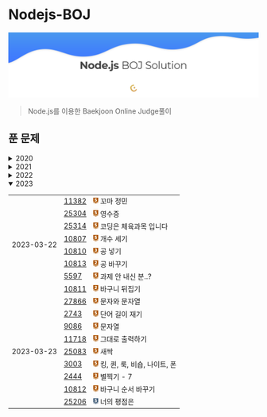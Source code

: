 # Nodejs-BOJ

![BOJSolution](./main.png)

> Node.js를 이용한 Baekjoon Online Judge풀이

## 푼 문제

<details>
  <summary>2020</summary>
  <table>
    <tr>
      <th>날짜</th>
      <th>문제번호</th>
      <th>제목</th>
    </tr>
    <tr>
      <td rowspan="3">2020-04-08</td>
      <td><a href="http://noj.am/1340">1340</a></td>
      <td><img src="./svg/6.svg" width="10"/> 연도 진행바</td>
    </tr>
    <tr>
      <td><a href="http://noj.am/2557">2557</a></td>
      <td><img src="./svg/1.svg" width="10"/> Hello World</td>
    </tr>
    <tr>
      <td><a href="http://noj.am/10718">10718</a></td>
      <td><img src="./svg/1.svg" width="10"/> We love kriii</td>
    </tr>
    <tr>
      <td rowspan="2">2020-04-09</td>
      <td><a href="http://noj.am/10171">10171</a></td>
      <td><img src="./svg/1.svg" width="10"/> 고양이</td>
    </tr>
    <tr>
      <td><a href="http://noj.am/10172">10172</a></td>
      <td><img src="./svg/1.svg" width="10"/> 개</td>
    </tr>
    <tr>
      <td>2020-04-10</td>
      <td><a href="http://noj.am/1000">1000</a></td>
      <td><img src="./svg/1.svg" width="10"/> A+B</td>
    </tr>
    <tr>
      <td rowspan="2">2020-04-11</td>
      <td><a href="http://noj.am/1373">1373</a></td>
      <td><img src="./svg/5.svg" width="10"/> 2진수 8진수</td>
    </tr>
    <tr>
      <td><a href="http://noj.am/3213">3213</a></td>
      <td><img src="./svg/7.svg" width="10"/> 피자</td>
    </tr>
    <tr>
      <td rowspan="8">2020-04-12</td>
      <td><a href="http://noj.am/1001">1001</a></td>
      <td><img src="./svg/1.svg" width="10"/> A-B</td>
    </tr>
    <tr>
      <td><a href="http://noj.am/10998">10998</a></td>
      <td><img src="./svg/1.svg" width="10"/> A×B</td>
    </tr>
    <tr>
      <td><a href="http://noj.am/1008">1008</a></td>
      <td><img src="./svg/1.svg" width="10"/> A/B</td>
    </tr>
    <tr>
      <td><a href="http://noj.am/10869">10869</a></td>
      <td><img src="./svg/1.svg" width="10"/> 사칙연산</td>
    </tr>
    <tr>
      <td><a href="http://noj.am/10430">10430</a></td>
      <td><img src="./svg/1.svg" width="10"/> 나머지</td>
    </tr>
    <tr>
      <td><a href="http://noj.am/2588">2588</a></td>
      <td><img src="./svg/3.svg" width="10"/> 곱셈</td>
    </tr>
    <tr>
      <td><a href="http://noj.am/3447">3447</a></td>
      <td><img src="./svg/5.svg" width="10"/> 버그왕</td>
    </tr>
    <tr>
      <td><a href="http://noj.am/9461">9461</a></td>
      <td><img src="./svg/8.svg" width="10"/> 파도반 수열</td>
    </tr>
    <tr>
      <td>2020-04-14</td>
      <td><a href="http://noj.am/14648">14648</a></td>
      <td><img src="./svg/4.svg" width="10"/> 쿼리 맛보기</td>
    </tr>
    <tr>
      <td>2020-04-18</td>
      <td><a href="http://noj.am/9933">9933</a></td>
      <td><img src="./svg/5.svg" width="10"/> 민균이의 비밀번호</td>
    </tr>
    <tr>
      <td rowspan="9">2020-04-23</td>
      <td><a href="http://noj.am/1330">1330</a></td>
      <td><img src="./svg/1.svg" width="10"/> 두 수 비교하기</td>
    </tr>
    <tr>
      <td><a href="http://noj.am/9498">9498</a></td>
      <td><img src="./svg/1.svg" width="10"/> 시험 성적</td>
    </tr>
    <tr>
      <td><a href="http://noj.am/2753">2753</a></td>
      <td><img src="./svg/1.svg" width="10"/> 윤년</td>
    </tr>
    <tr>
      <td><a href="http://noj.am/14681">14681</a></td>
      <td><img src="./svg/1.svg" width="10"/> 사분면 고르기</td>
    </tr>
    <tr>
      <td><a href="http://noj.am/2884">2884</a></td>
      <td><img src="./svg/3.svg" width="10"/> 알람 시계</td>
    </tr>
    <tr>
      <td><a href="http://noj.am/2739">2739</a></td>
      <td><img src="./svg/1.svg" width="10"/> 구구단</td>
    </tr>
    <tr>
      <td><a href="http://noj.am/10950">10950</a></td>
      <td><img src="./svg/1.svg" width="10"/> A+B - 3</td>
    </tr>
    <tr>
      <td><a href="http://noj.am/8393">8393</a></td>
      <td><img src="./svg/1.svg" width="10"/> 합</td>
    </tr>
    <tr>
      <td><a href="http://noj.am/15552">15552</a></td>
      <td><img src="./svg/2.svg" width="10"/> 빠른 A+B</td>
    </tr>
    <tr>
      <td rowspan="7">2020-04-24</td>
      <td><a href="http://noj.am/2741">2741</a></td>
      <td><img src="./svg/1.svg" width="10"/> N 찍기</td>
    </tr>
    <tr>
      <td><a href="http://noj.am/2742">2742</a></td>
      <td><img src="./svg/2.svg" width="10"/> 기찍 N</td>
    </tr>
    <tr>
      <td><a href="http://noj.am/11021">11021</a></td>
      <td><img src="./svg/1.svg" width="10"/> A+B - 7</td>
    </tr>
    <tr>
      <td><a href="http://noj.am/11022">11022</a></td>
      <td><img src="./svg/1.svg" width="10"/> A+B - 8</td>
    </tr>
    <tr>
      <td><a href="http://noj.am/2438">2438</a></td>
      <td><img src="./svg/1.svg" width="10"/> 별 찍기 - 1</td>
    </tr>
    <tr>
      <td><a href="http://noj.am/2439">2439</a></td>
      <td><img src="./svg/2.svg" width="10"/> 별 찍기 - 2</td>
    </tr>
    <tr>
      <td><a href="http://noj.am/10871">10871</a></td>
      <td><img src="./svg/1.svg" width="10"/> X보다 작은 수</td>
    </tr>
    <tr>
      <td rowspan="3">2020-05-08</td>
      <td><a href="http://noj.am/10952">10952</a></td>
      <td><img src="./svg/1.svg" width="10"/> A+B - 5</td>
    </tr>
    <tr>
      <td><a href="http://noj.am/10951">10951</a></td>
      <td><img src="./svg/1.svg" width="10"/> A+B - 4</td>
    </tr>
    <tr>
      <td><a href="http://noj.am/1110">1110</a></td>
      <td><img src="./svg/5.svg" width="10"/> 더하기 사이클</td>
    </tr>
    <tr>
      <td rowspan="6">2020-05-11</td>
      <td><a href="http://noj.am/10039">10039</a></td>
      <td><img src="./svg/2.svg" width="10"/> 평균 점수</td>
    </tr>
    <tr>
      <td><a href="http://noj.am/5543">5543</a></td>
      <td><img src="./svg/2.svg" width="10"/> 상근날드</td>
    </tr>
    <tr>
      <td><a href="http://noj.am/10817">10817</a></td>
      <td><img src="./svg/3.svg" width="10"/> 세 수</td>
    </tr>
    <tr>
      <td><a href="http://noj.am/2523">2523</a></td>
      <td><img src="./svg/3.svg" width="10"/> 별 찍기 - 13</td>
    </tr>
    <tr>
      <td><a href="http://noj.am/2446">2446</a></td>
      <td><img src="./svg/3.svg" width="10"/> 별 찍기 - 9</td>
    </tr>
    <tr>
      <td><a href="http://noj.am/10996">10996</a></td>
      <td><img src="./svg/4.svg" width="10"/> 별 찍기 - 21</td>
    </tr>
    <tr>
      <td rowspan="7">2020-05-13</td>
      <td><a href="http://noj.am/10818">10818</a></td>
      <td><img src="./svg/3.svg" width="10"/> 최소, 최대</td>
    </tr>
    <tr>
      <td><a href="http://noj.am/2562">2562</a></td>
      <td><img src="./svg/3.svg" width="10"/> 최댓값</td>
    </tr>
    <tr>
      <td><a href="http://noj.am/2577">2577</a></td>
      <td><img src="./svg/4.svg" width="10"/> 숫자의 개수</td>
    </tr>
    <tr>
      <td><a href="http://noj.am/3052">3052</a></td>
      <td><img src="./svg/4.svg" width="10"/> 나머지</td>
    </tr>
    <tr>
      <td><a href="http://noj.am/1546">1546</a></td>
      <td><img src="./svg/5.svg" width="10"/> 평균</td>
    </tr>
    <tr>
      <td><a href="http://noj.am/8958">8958</a></td>
      <td><img src="./svg/4.svg" width="10"/> OX퀴즈</td>
    </tr>
    <tr>
      <td><a href="http://noj.am/4344">4344</a></td>
      <td><img src="./svg/5.svg" width="10"/> 평균은 넘겠지</td>
    </tr>
    <tr>
      <td rowspan="4">2020-05-14</td>
      <td><a href="http://noj.am/11383">11383</a></td>
      <td><img src="./svg/5.svg" width="10"/> 뚊</td>
    </tr>
    <tr>
      <td><a href="http://noj.am/15596">15596</a></td>
      <td><img src="./svg/4.svg" width="10"/> 정수 N개의 합(Python)</td>
    </tr>
    <tr>
      <td><a href="http://noj.am/4673">4673</a></td>
      <td><img src="./svg/6.svg" width="10"/> 셀프 넘버</td>
    </tr>
    <tr>
      <td><a href="http://noj.am/1065">1065</a></td>
      <td><img src="./svg/7.svg" width="10"/> 한수</td>
    </tr>
    <tr>
      <td rowspan="8">2020-05-15</td>
      <td><a href="http://noj.am/11654">11654</a></td>
      <td><img src="./svg/1.svg" width="10"/> 아스키 코드</td>
    </tr>
    <tr>
      <td><a href="http://noj.am/11720">11720</a></td>
      <td><img src="./svg/2.svg" width="10"/> 숫자의 합</td>
    </tr>
    <tr>
      <td><a href="http://noj.am/10809">10809</a></td>
      <td><img src="./svg/4.svg" width="10"/> 알파벳 찾기</td>
    </tr>
    <tr>
      <td><a href="http://noj.am/2675">2675</a></td>
      <td><img src="./svg/4.svg" width="10"/> 문자열 반복</td>
    </tr>
    <tr>
      <td><a href="http://noj.am/1157">1157</a></td>
      <td><img src="./svg/5.svg" width="10"/> 단어 공부</td>
    </tr>
    <tr>
      <td><a href="http://noj.am/1152">1152</a></td>
      <td><img src="./svg/4.svg" width="10"/> 단어의 개수</td>
    </tr>
    <tr>
      <td><a href="http://noj.am/2908">2908</a></td>
      <td><img src="./svg/4.svg" width="10"/> 상수</td>
    </tr>
    <tr>
      <td><a href="http://noj.am/5622">5622</a></td>
      <td><img src="./svg/4.svg" width="10"/> 다이얼</td>
    </tr>
    <tr>
      <td rowspan="2">2020-05-16</td>
      <td><a href="http://noj.am/2941">2941</a></td>
      <td><img src="./svg/6.svg" width="10"/> 크로아티아 알파벳</td>
    </tr>
    <tr>
      <td><a href="http://noj.am/1316">1316</a></td>
      <td><img src="./svg/6.svg" width="10"/> 그룹 단어 체커</td>
    </tr>
    <tr>
      <td rowspan="2">2020-05-18</td>
      <td><a href="http://noj.am/1712">1712</a></td>
      <td><img src="./svg/4.svg" width="10"/> 손익분기점</td>
    </tr>
    <tr>
      <td><a href="http://noj.am/2839">2839</a></td>
      <td><img src="./svg/7.svg" width="10"/> 설탕 배달</td>
    </tr>
    <tr>
      <td>2020-06-16</td>
      <td><a href="http://noj.am/2292">2292</a></td>
      <td><img src="./svg/4.svg" width="10"/> 벌집</td>
    </tr>
    <tr>
      <td rowspan="2">2020-06-30</td>
      <td><a href="http://noj.am/1193">1193</a></td>
      <td><img src="./svg/6.svg" width="10"/> 분수찾기</td>
    </tr>
    <tr>
      <td><a href="http://noj.am/2869">2869</a></td>
      <td><img src="./svg/5.svg" width="10"/> 달팽이는 올라가고 싶다</td>
    </tr>
    <tr>
      <td rowspan="2">2020-07-03</td>
      <td><a href="http://noj.am/10250">10250</a></td>
      <td><img src="./svg/3.svg" width="10"/> ACM 호텔</td>
    </tr>
    <tr>
      <td><a href="http://noj.am/1212">1212</a></td>
      <td><img src="./svg/4.svg" width="10"/> 8진수 2진수</td>
    </tr>
    <tr>
      <td rowspan="2">2020-09-23</td>
      <td><a href="http://noj.am/2775">2775</a></td>
      <td><img src="./svg/5.svg" width="10"/> 부녀회장이 될테야</td>
    </tr>
    <tr>
      <td><a href="http://noj.am/1011">1011</a></td>
      <td><img src="./svg/11.svg" width="10"/> Fly me to the Alpha Centauri</td>
    </tr>
    <tr>
      <td rowspan="2">2020-09-24</td>
      <td><a href="http://noj.am/1978">1978</a></td>
      <td><img src="./svg/6.svg" width="10"/> 소수 찾기</td>
    </tr>
    <tr>
      <td><a href="http://noj.am/2581">2581</a></td>
      <td><img src="./svg/6.svg" width="10"/> 소수</td>
    </tr>
    <tr>
      <td>2020-09-25</td>
      <td><a href="http://noj.am/1929">1929</a></td>
      <td><img src="./svg/8.svg" width="10"/> 소수 구하기</td>
    </tr>
    <tr>
      <td>2020-09-28</td>
      <td><a href="http://noj.am/4948">4948</a></td>
      <td><img src="./svg/9.svg" width="10"/> 베르트랑 공준</td>
    </tr>
    <tr>
      <td rowspan="5">2020-12-13</td>
      <td><a href="http://noj.am/9020">9020</a></td>
      <td><img src="./svg/9.svg" width="10"/> 골드바흐의 추측</td>
    </tr>
    <tr>
      <td><a href="http://noj.am/1085">1085</a></td>
      <td><img src="./svg/3.svg" width="10"/> 직사각형에서 탈출</td>
    </tr>
    <tr>
      <td><a href="http://noj.am/3009">3009</a></td>
      <td><img src="./svg/3.svg" width="10"/> 네 번째 점</td>
    </tr>
    <tr>
      <td><a href="http://noj.am/4153">4153</a></td>
      <td><img src="./svg/3.svg" width="10"/> 직각삼각형</td>
    </tr>
    <tr>
      <td><a href="http://noj.am/3053">3053</a></td>
      <td><img src="./svg/3.svg" width="10"/> 택시 기하학</td>
    </tr>
    <tr>
      <td rowspan="3">2020-12-14</td>
      <td><a href="http://noj.am/1237">1237</a></td>
      <td><img src="./svg/0.svg" width="10"/> 정ㅋ벅ㅋ</td>
    </tr>
    <tr>
      <td><a href="http://noj.am/2555">2555</a></td>
      <td><img src="./svg/0.svg" width="10"/> 생일 출력하기</td>
    </tr>
    <tr>
      <td><a href="http://noj.am/2556">2556</a></td>
      <td><img src="./svg/0.svg" width="10"/> 별 찍기 - 14</td>
    </tr>
  </table>
</details>
<details>
  <summary>2021</summary>
  <table>
    <tr>
      <td rowspan="2">2021-01-08</td>
      <td><a href="http://noj.am/10757">10757</a></td>
      <td><img src="./svg/1.svg" width="10"/> 큰 수 A + B</td>
    </tr>
    <tr>
      <td><a href="http://noj.am/1002">1002</a></td>
      <td><img src="./svg/8.svg" width="10"/> 터렛</td>
    </tr>
    <tr>
      <td>2021-06-01</td>
      <td><a href="http://noj.am/11653">11653</a></td>
      <td><img src="./svg/5.svg" width="10"/> 소인수분해</td>
    </tr>
    <tr>
      <td rowspan="2">2021-08-22</td>
      <td><a href="http://noj.am/10872">10872</a></td>
      <td><img src="./svg/1.svg" width="10"/> 팩토리얼</td>
    </tr>
    <tr>
      <td><a href="http://noj.am/10870">10870</a></td>
      <td><img src="./svg/4.svg" width="10"/> 피보나치 수 5</td>
    </tr>
    <tr>
      <td rowspan="8">2021-08-23</td>
      <td><a href="http://noj.am/2447">2447</a></td>
      <td><img src="./svg/11.svg" width="10"/> 별 찍기 - 10</td>
    </tr>
    <tr>
      <td><a href="http://noj.am/11729">11729</a></td>
      <td><img src="./svg/10.svg" width="10"/> 하노이 탑 이동 순서</td>
    </tr>
    <tr>
      <td><a href="http://noj.am/2798">2798</a></td>
      <td><img src="./svg/4.svg" width="10"/> 블랙잭</td>
    </tr>
    <tr>
      <td><a href="http://noj.am/2231">2231</a></td>
      <td><img src="./svg/4.svg" width="10"/> 분해합</td>
    </tr>
    <tr>
      <td><a href="http://noj.am/2475">2475</a></td>
      <td><img src="./svg/1.svg" width="10"/> 검증수</td>
    </tr>
    <tr>
      <td><a href="http://noj.am/7568">7568</a></td>
      <td><img src="./svg/6.svg" width="10"/> 덩치</td>
    </tr>
    <tr>
      <td><a href="http://noj.am/1018">1018</a></td>
      <td><img src="./svg/6.svg" width="11"/> 체스판 다시 칠하기</td>
    </tr>
    <tr>
      <td><a href="http://noj.am/12091">12091</a></td>
      <td><img src="./svg/0.svg" width="10"/> 이브이 진화 시키기</td>
    </tr>
    <tr>
      <td rowspan="4">2021-08-24</td>
      <td><a href="http://noj.am/1436">1436</a></td>
      <td><img src="./svg/6.svg" width="10"/> 영화감독 숌</td>
    </tr>
    <tr>
      <td><a href="http://noj.am/10943">10943</a></td>
      <td><img src="./svg/0.svg" width="10"/> 랜덤 게임~</td>
    </tr>
    <tr>
      <td><a href="http://noj.am/2750">2750</a></td>
      <td><img src="./svg/4.svg" width="10"/> 수 정렬하기</td>
    </tr>
    <tr>
      <td><a href="http://noj.am/2751">2751</a></td>
      <td><img src="./svg/6.svg" width="10"/> 수 정렬하기 2</td>
    </tr>
    <tr>
      <td rowspan="3">2021-08-25</td>
      <td><a href="http://noj.am/15802">15802</a></td>
      <td><img src="./svg/0.svg" width="10"/> 타노스</td>
    </tr>
    <tr>
      <td><a href="http://noj.am/1181">1181</a></td>
      <td><img src="./svg/6.svg" width="10"/> 단어 정렬</td>
    </tr>
    <tr>
      <td><a href="http://noj.am/10814">10814</a></td>
      <td><img src="./svg/6.svg" width="10"/> 나이순 정렬</td>
    </tr>
  </table>
</details>
<details>
  <summary>2022</summary>
  <table>
    <tr>
      <td rowspan="4">2022-03-08</td>
      <td><a href="http://noj.am/10926">10926</a></td>
      <td><img src="./svg/1.svg" width="10"/> ??!</td>
    </tr>
    <tr>
      <td><a href="http://noj.am/18108">18108</a></td>
      <td><img src="./svg/1.svg" width="10"/> 1998년생인 내가 태국에서는 2541년생?!</td>
    </tr>
    <tr>
      <td><a href="http://noj.am/2525">2525</a></td>
      <td><img src="./svg/3.svg" width="10"/> 오븐 시계</td>
    </tr>
    <tr>
      <td><a href="http://noj.am/2480">2480</a></td>
      <td><img src="./svg/2.svg" width="10"/> 주사위 세개</td>
    </tr>
  </table>
</details>
<details open>
  <summary>2023</summary>
  <table>
    <tr>
      <td rowspan="8">2023-03-22</td>
      <td><a href="http://noj.am/11382">11382</a></td>
      <td><img src="./svg/1.svg" width="10"/> 꼬마 정민</td>
    </tr>
    <tr>
      <td><a href="http://noj.am/25304">25304</a></td>
      <td><img src="./svg/1.svg" width="10"/> 영수증</td>
    </tr>
    <tr>
      <td><a href="http://noj.am/25314">25314</a></td>
      <td><img src="./svg/1.svg" width="10"/> 코딩은 체육과목 입니다</td>
    </tr>
    <tr>
      <td><a href="http://noj.am/10807">10807</a></td>
      <td><img src="./svg/1.svg" width="10"/> 개수 세기</td>
    </tr>
    <tr>
      <td><a href="http://noj.am/10810">10810</a></td>
      <td><img src="./svg/3.svg" width="10"/> 공 넣기</td>
    </tr>
    <tr>
      <td><a href="http://noj.am/10813">10813</a></td>
      <td><img src="./svg/4.svg" width="10"/> 공 바꾸기</td>
    </tr>
    <tr>
      <td><a href="http://noj.am/5597">5597</a></td>
      <td><img src="./svg/1.svg" width="10"/> 과제 안 내신 분..?</td>
    </tr>
    <tr>
      <td><a href="http://noj.am/10811">10811</a></td>
      <td><img src="./svg/4.svg" width="10"/> 바구니 뒤집기</td>
    </tr>
    <tr>
      <td rowspan="9">2023-03-23</td>
      <td><a href="http://noj.am/27866">27866</a></td>
      <td><img src="./svg/1.svg" width="10"/> 문자와 문자열</td>
    </tr>
    <tr>
      <td><a href="http://noj.am/2743">2743</a></td>
      <td><img src="./svg/1.svg" width="10"/> 단어 길이 재기</td>
    </tr>
    <tr>
      <td><a href="http://noj.am/9086">9086</a></td>
      <td><img src="./svg/1.svg" width="10"/> 문자열</td>
    </tr>
    <tr>
      <td><a href="http://noj.am/11718">11718</a></td>
      <td><img src="./svg/1.svg" width="10"/> 그대로 출력하기</td>
    </tr>
    <tr>
      <td><a href="http://noj.am/25083">25083</a></td>
      <td><img src="./svg/1.svg" width="10"/> 새싹</td>
    </tr>
    <tr>
      <td><a href="http://noj.am/3003">3003</a></td>
      <td><img src="./svg/1.svg" width="10"/> 킹, 퀸, 룩, 비숍, 나이트, 폰</td>
    </tr>
    <tr>
      <td><a href="http://noj.am/2444">2444</a></td>
      <td><img src="./svg/3.svg" width="10"/> 별찍기 - 7</td>
    </tr>
    <tr>
      <td><a href="http://noj.am/10812">10812</a></td>
      <td><img src="./svg/4.svg" width="10"/> 바구니 순서 바꾸기</td>
    </tr>
    <tr>
      <td><a href="http://noj.am/25206">25206</a></td>
      <td><img src="./svg/6.svg" width="10"/> 너의 평점은</td>
    </tr>
  </table>
</details>
